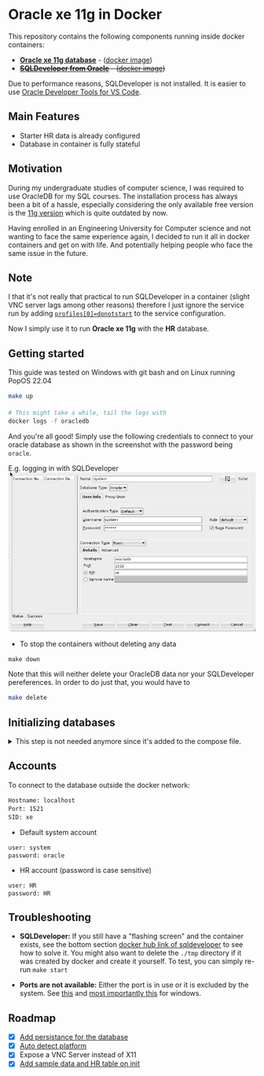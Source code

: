 # Oracle xe 11g in Docker

This repository contains the following components running inside docker containers:

- [**Oracle xe 11g database**](https://www.oracle.com/technical-resources/articles/database/sql-11g-xe-quicktour.html) - ([docker image](https://hub.docker.com/r/gvenzl/oracle-xe))
- ~~[**SQLDeveloper from Oracle**](https://www.oracle.com/database/sqldeveloper/) - ([docker image](https://hub.docker.com/r/usersina/sqldeveloper))~~

Due to performance reasons, SQLDeveloper is not installed.
It is easier to use [Oracle Developer Tools for VS Code](https://marketplace.visualstudio.com/items?itemName=Oracle.oracledevtools).

## Main Features

- Starter HR data is already configured
- Database in container is fully stateful

## Motivation

During my undergraduate studies of computer science, I was required to use OracleDB for my SQL courses.
The installation process has always been a bit of a hassle, especially considering the only available free version is the [11g version](https://www.oracle.com/database/technologies/xe-downloads.html) which is quite outdated by now.

Having enrolled in an Engineering University for Computer science and not wanting to face the same experience again, I decided to run it all in docker containers and get on with life.
And potentially helping people who face the same issue in the future.

## Note

I that it's not really that practical to run SQLDeveloper in a container (slight VNC server lags among other reasons) therefore I just ignore the service run by adding [`profiles[0]=donotstart`](./docker-compose.yml#26) to the service configuration.

Now I simply use it to run **Oracle xe 11g** with the **HR** database.

## Getting started

This guide was tested on Windows with git bash and on Linux running PopOS 22.04

```bash
make up

# This might take a while, tail the logs with
docker logs -f oracledb
```

And you're all good! Simply use the following credentials to connect to your oracle database as shown in the screenshot with the password being `oracle`.

E.g. logging in with SQLDeveloper
![sqldeveloper-login](./media/sqldeveloper-login.JPG)

- To stop the containers without deleting any data

```
make down
```

Note that this will neither delete your OracleDB data nor your SQLDeveloper pereferences.
In order to do just that, you would have to

```bash
make delete
```

## Initializing databases

<details>

<summary>This step is not needed anymore since it's added to the compose file.</summary>

## II. Extra setup

You might also want to unlock the HR account to have access to the [HR (or Human Resources) schema](https://www.webucator.com/article/oracles-demo-hr-schema/) which is just a collection of useful tables often used for testing.

### 1. Unlocking HR

HR and a bunch of other tables are now unlocked by default.

To use it simply

- Enter into the running container with the system account

```bash
make shell
```

- Connect with the HR account

```bash
sqlplus HR/HR
```

You can now run queries against the HR database

```SQL
SELECT TABLE_NAME FROM USER_TABLES;
```

</details>

## Accounts

To connect to the database outside the docker network:

```bash
Hostname: localhost
Port: 1521
SID: xe
```

- Default system account

```
user: system
password: oracle
```

- HR account (password is case sensitive)

```
user: HR
password: HR
```

## Troubleshooting

- **SQLDeveloper:** If you still have a "flashing screen" and the container exists, see the bottom section [docker hub link of sqldeveloper](https://hub.docker.com/r/marcelhuberfoo/sqldeveloper) to see how to solve it.
  You might also want to delete the `./tmp` directory if it was created by docker and create it yourself. To test, you can simply re-run `make start`

- **Ports are not available:** Either the port is in use or it is excluded by the system. See [this](https://github.com/docker/for-win/issues/9272#issuecomment-731847321) and [most importantly this](https://superuser.com/a/1610009/1024072) for windows.

## Roadmap

- [x] [Add persistance for the database](https://stackoverflow.com/a/65409258/10543130)
- [x] [Auto detect platform](https://stackoverflow.com/questions/394230/how-to-detect-the-os-from-a-bash-script)
- [x] Expose a VNC Server instead of X11
- [x] [Add sample data and HR table on init](https://hub.docker.com/r/gvenzl/oracle-xe)
